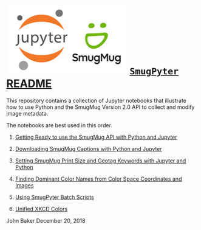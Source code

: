 ![](jupysmug.png) [`SmugPyter` README](https://analyzethedatanotthedrivel.org/2017/12/24/downloading-smugmug-captions-with-python-and-jupyter/)
====================================================================================

This repository contains a collection of Jupyter notebooks that illustrate how to use Python
and the SmugMug Version 2.0 API to collect and modify image metadata.

The notebooks are best used in this order.

1. [Getting Ready to use the SmugMug API with Python and Jupyter](https://github.com/bakerjd99/smugpyter/blob/master/notebooks/Getting%20Ready%20to%20use%20the%20SmugMug%20API%20with%20Python%20and%20Jupyter.ipynb)

2. [Downloading SmugMug Captions with Python and Jupyter](https://github.com/bakerjd99/smugpyter/blob/master/notebooks/Downloading%20Smugmug%20Captions%20with%20Jupyter%20and%20Python.ipynb)

3. [Setting SmugMug Print Size and Geotag Keywords with Jupyter and Python](https://github.com/bakerjd99/smugpyter/blob/master/notebooks/Setting%20SmugMug%20Print%20Size%20and%20Geotag%20Keywords%20with%20Jupyter%20and%20Python.ipynb)

4. [Finding Dominant Color Names from Color Space Coordinates and Images](https://github.com/bakerjd99/smugpyter/blob/master/notebooks/Finding%20Dominant%20Color%20Names%20from%20Color%20Space%20Coordinates%20and%20Images.ipynb)

5. [Using SmugPyter Batch Scripts](https://github.com/bakerjd99/smugpyter/blob/master/notebooks/Using%20SmugPyter%20Batch%20Scripts.ipynb)

6. [Unified XKCD Colors](https://github.com/bakerjd99/smugpyter/blob/master/notebooks/Unified%20XKCD%20Colors.ipynb)

John Baker
December 20, 2018

